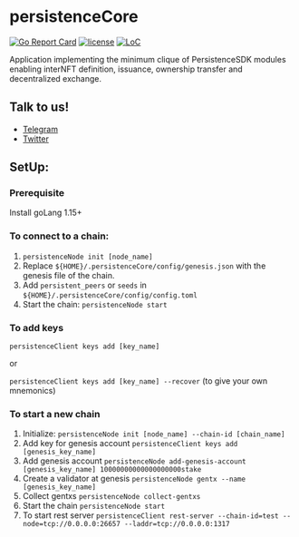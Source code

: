 # persistenceCore

[![Go Report Card](https://goreportcard.com/badge/github.com/persistenceOne/persistenceCore)](https://goreportcard.com/report/github.com/persistenceOne/persistenceCore)
[![license](https://img.shields.io/github/license/persistenceOne/persistenceCore.svg)](https://github.com/persistenceOne/persistenceCore/blob/master/LICENSE)
[![LoC](https://tokei.rs/b1/github/persistenceOne/persistenceCore)](https://github.com/persistenceOne/persistenceCore)


Application implementing the minimum clique of PersistenceSDK modules enabling interNFT definition, issuance, ownership transfer and decentralized exchange.

## Talk to us!
*   [Telegram](https://t.me/PersistenceOneChat)
*   [Twitter](https://twitter.com/PersistenceOne)

## SetUp:

### Prerequisite

Install goLang 1.15+

### To connect to a chain:

1. `persistenceNode init [node_name]`
2. Replace `${HOME}/.persistenceCore/config/genesis.json` with the genesis file of the chain.
3. Add `persistent_peers` or `seeds` in `${HOME}/.persistenceCore/config/config.toml`
4. Start the chain: `persistenceNode start`

### To add keys

`persistenceClient keys add [key_name]`

or

`persistenceClient keys add [key_name] --recover` (to give your own mnemonics)

### To start a new chain
1. Initialize: `persistenceNode init [node_name] --chain-id [chain_name]`
2. Add key for genesis account `persistenceClient keys add [genesis_key_name]`
3. Add genesis account `persistenceNode add-genesis-account [genesis_key_name] 10000000000000000000stake`
4. Create a validator at genesis `persistenceNode gentx --name [genesis_key_name]`
5. Collect gentxs `persistenceNode collect-gentxs`
6. Start the chain `persistenceNode start`
7. To start rest server `persistenceClient rest-server --chain-id=test --node=tcp://0.0.0.0:26657 --laddr=tcp://0.0.0.0:1317`